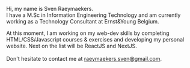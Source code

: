 Hi, my name is Sven Raeymaekers. <br>
I have a M.Sc in Information Engineering Technology and am currently working as a Technology Consultant at Ernst&Young Belgium.<br>

At this moment, I am working on my web-dev skills by completing HTML/CSS/Javascript courses & exercises and developing my personal website.
Next on the list will be ReactJS and NextJS. \
<br>
Don't hesitate to contact me at raeymaekers.sven@gmail.com.

<!---
SvenRaeymaekers/SvenRaeymaekers is a ✨ special ✨ repository because its `README.md` (this file) appears on your GitHub profile.
You can click the Preview link to take a look at your changes.
--->
